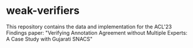 # weak-verifiers
This repository contains the data and implementation for the ACL'23 Findings paper: "Verifying Annotation Agreement without Multiple Experts: A Case Study with Gujarati SNACS" 
